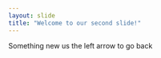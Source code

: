 ```yaml
---
layout: slide
title: "Welcome to our second slide!"
---
```

Something new
us the left arrow to go back
